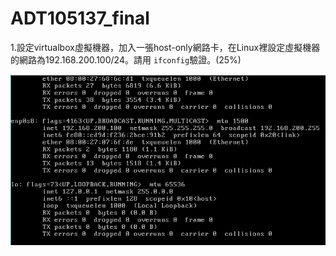 # ADT105137_final
1.設定virtualbox虛擬機器，加入一張host-only網路卡，在Linux裡設定虛擬機器的網路為192.168.200.100/24。請用 `ifconfig`驗證。(25%)

![image](https://github.com/Yubo0826/0116/blob/master/1-2.PNG)


